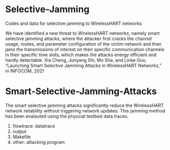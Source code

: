 # Selective-Jamming
Codes and data for selective jamming to WirelessHART networks

We have identified a new threat to WirelessHART networks, namely smart selective jamming attacks, where the attacker first cracks the channel usage, routes, and parameter configuration of the victim network and then jams the transmissions of interest on their specific communication channels in their specific time slots, which makes the attacks energy efficient and hardly detectable. 
Xia Cheng, Junyang Shi, Mo Sha, and Linke Guo, “Launching Smart Selective Jamming Attacks in WirelessHART Networks,” in INFOCOM, 2021

# Smart-Selective-Jamming-Attacks
The smart selective jamming attacks significantly reduce the WirelessHART network reliability without triggering network updates. This jamming method has been evalauted using the physcial testbed data traces.
1. flowtrace: datatrace
2. output
3. Makefile
4. other: attacking program
